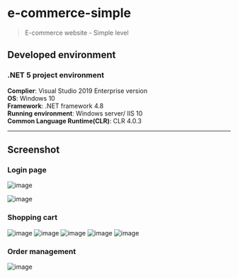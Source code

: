 # e-commerce-simple
>E-commerce website - Simple level

## Developed environment
### .NET 5 project environment
**Complier**: Visual Studio 2019 Enterprise version\
**OS**: Windows 10\
**Framework**: .NET framework 4.8\
**Running environment**: Windows server/ IIS 10\
**Common Language Runtime(CLR)**: CLR 4.0.3

---
## Screenshot
### Login page

![image](https://user-images.githubusercontent.com/25798404/113574613-0a0ae100-964f-11eb-9d6e-3d09d741d53b.png)

![image](https://user-images.githubusercontent.com/25798404/113574640-168f3980-964f-11eb-94af-ef066e2d2d36.png)

### Shopping cart


![image](https://user-images.githubusercontent.com/25798404/113574761-4fc7a980-964f-11eb-9d09-b9cb5aaefe1a.png)
![image](https://user-images.githubusercontent.com/25798404/113574735-463e4180-964f-11eb-9ab2-8840bb55432e.png)
![image](https://user-images.githubusercontent.com/25798404/113574784-5eae5c00-964f-11eb-8746-2971fb3fb98e.png)
![image](https://user-images.githubusercontent.com/25798404/113574810-6cfc7800-964f-11eb-8f2f-18a5ca6098d7.png)
![image](https://user-images.githubusercontent.com/25798404/113574847-7e458480-964f-11eb-9817-fef2090dee5f.png)

### Order management

![image](https://user-images.githubusercontent.com/25798404/113580029-ae912100-9657-11eb-9f50-7d3829555881.png)

